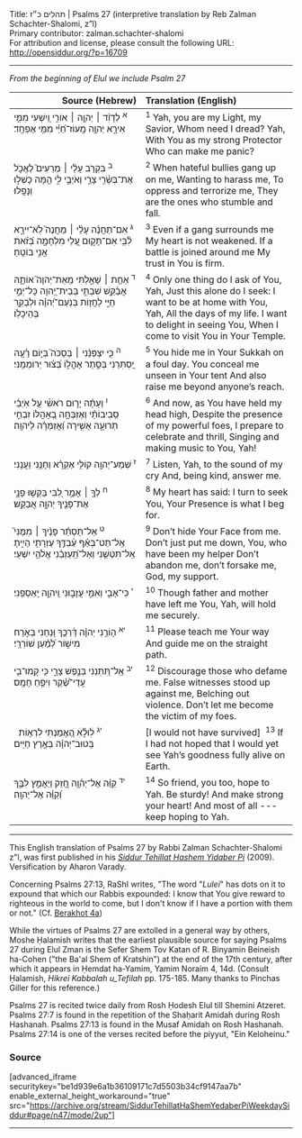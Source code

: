 <html>
<head></head>
<body>
Title: תהלים כ״ז | Psalms 27 (interpretive translation by Reb Zalman Schachter-Shalomi, z”l)<br />
Primary contributor: zalman.schachter-shalomi<br />
For attribution and license, please consult the following URL: <a href="http://opensiddur.org/?p=16709">http://opensiddur.org/?p=16709</a>
<p />
<hr />

<div class="english"><em>From the beginning of Elul we include Psalm 27</em></div>

<table style="margin-left: auto;margin-right: auto;" class="draggable">
<thead><tr><th id="x" style="text-align: right;">Source (Hebrew)</th><th style="text-align: left;">Translation (English)</th></tr></thead>
<tbody>
<tr>
<td style="vertical-align:top;" width="46%">
<div class="liturgy"><span lang="he">
<sup>א</sup>&nbsp;לְדָוִ֨ד ׀ יְהוָ֤ה ׀ אוֹרִ֣י וְ֭יִשְׁעִי 
מִמִּ֣י אִירָ֑א 
יְהוָ֥ה מָֽעוֹז־חַ֝יַּ֗י 
מִמִּ֥י אֶפְחָֽד׃ 
</span></div>
</td>
 
<td style="vertical-align:top;" width="53%">
<div class="english">
<sup>1</sup>&nbsp;Yah, you are my Light, my Savior, 
Whom need I dread? 
Yah, With You as my strong Protector 
Who can make me panic? 
</div></td>
</tr>


<tr>
<td style="vertical-align:top;" width="46%">
<div class="liturgy"><span lang="he">
<sup>ב</sup>&nbsp;בִּקְרֹ֤ב עָלַ֨י ׀ מְרֵעִים֮ 
לֶאֱכֹ֪ל אֶת־בְּשָׂ֫רִ֥י 
צָרַ֣י וְאֹיְבַ֣י לִ֑י 
הֵ֖מָּה כָשְׁל֣וּ וְנָפָֽלוּ׃ 
</span></div>
</td>
 
<td style="vertical-align:top;" width="53%">
<div class="english">
<sup>2</sup>&nbsp;When hateful bullies gang up on me, 
Wanting to harass me,
To oppress and terrorize me, 
They are the ones who stumble and fall. 
</div></td>
</tr>


<tr>
<td style="vertical-align:top;" width="46%">
<div class="liturgy"><span lang="he">
<sup>ג</sup>&nbsp;אִם־תַּחֲנֶ֬ה עָלַ֨י ׀ מַחֲנֶה֮ 
לֹֽא־יִירָ֪א לִ֫בִּ֥י 
אִם־תָּק֣וּם עָ֭לַי מִלְחָמָ֑ה 
בְּ֝זֹ֗את אֲנִ֣י בוֹטֵֽחַ׃ 
</span></div>
</td>
 
<td style="vertical-align:top;" width="53%">
<div class="english">
<sup>3</sup>&nbsp;Even if a gang surrounds me 
My heart is not weakened. 
If a battle is joined around me 
My trust in You is firm. 
</div></td>
</tr>


<tr>
<td style="vertical-align:top;" width="46%">
<div class="liturgy"><span lang="he">
<sup>ד</sup>&nbsp;אַחַ֤ת ׀ שָׁאַ֣לְתִּי מֵֽאֵת־יְהוָה֮ 
אוֹתָ֪הּ אֲבַ֫קֵּ֥שׁ 
שִׁבְתִּ֣י בְּבֵית־יְ֭הוָה 
כָּל־יְמֵ֣י חַיַּ֑י 
לַחֲז֥וֹת בְּנֹֽעַם־יְ֝הוָ֗ה 
וּלְבַקֵּ֥ר בְּהֵיכָלֽוֹ׃ 
</span></div>
</td>
 
<td style="vertical-align:top;" width="53%">
<div class="english">
<sup>4</sup>&nbsp;Only one thing do I ask of You, Yah, 
Just this alone do I seek: 
I want to be at home with You, Yah, 
All the days of my life. 
I want to delight in seeing You, 
When I come to visit You in Your Temple. 
</div></td>
</tr>


<tr>
<td style="vertical-align:top;" width="46%">
<div class="liturgy"><span lang="he">
<sup>ה</sup>&nbsp;כִּ֤י יִצְפְּנֵ֨נִי ׀ בְּסֻכֹּה֮ בְּי֪וֹם רָ֫עָ֥ה
יַ֭סְתִּרֵנִי בְּסֵ֣תֶר אָהֳל֑וֹ 
בְּ֝צ֗וּר יְרוֹמְמֵֽנִי׃ 
</span></div>
</td>
 
<td style="vertical-align:top;" width="53%">
<div class="english">
<sup>5</sup>&nbsp;You hide me in Your Sukkah on a foul day. 
You conceal me unseen in Your tent 
And also raise me beyond anyone’s reach. 
</div></td>
</tr>


<tr>
<td style="vertical-align:top;" width="46%">
<div class="liturgy"><span lang="he">
<sup>ו</sup>&nbsp;וְעַתָּ֨ה יָר֪וּם רֹאשִׁ֡י 
עַ֤ל אֹֽיְבַ֬י סְֽבִיבוֹתַ֗י 
וְאֶזְבְּחָ֣ה בְ֭אָהֳלוֹ זִבְחֵ֣י תְרוּעָ֑ה 
אָשִׁ֥ירָה וַ֝אֲזַמְּרָ֗ה לַיהוָֽה׃ 
</span></div>
</td>
 
<td style="vertical-align:top;" width="53%">
<div class="english">
<sup>6</sup>&nbsp;And now, as You have held my head high, 
Despite the presence of my powerful foes, 
I prepare to celebrate and thrill, 
Singing and making music to You, Yah! 
</div></td>
</tr>


<tr>
<td style="vertical-align:top;" width="46%">
<div class="liturgy"><span lang="he">
<sup>ז</sup>&nbsp;שְׁמַע־יְהוָ֖ה קוֹלִ֥י אֶקְרָ֗א 
וְחָנֵּ֥נִי וַעֲנֵֽנִי׃ 
</span></div>
</td>
 
<td style="vertical-align:top;" width="53%">
<div class="english">
<sup>7</sup>&nbsp;Listen, Yah, to the sound of my cry 
And, being kind, answer me. 
</div></td>
</tr>


<tr>
<td style="vertical-align:top;" width="46%">
<div class="liturgy"><span lang="he">
<sup>ח</sup>&nbsp;לְךָ֤ ׀ אָמַ֣ר לִ֭בִּי בַּקְּשׁ֣וּ פָנָ֑י 
אֶת־פָּנֶ֖יךָ יְהוָ֣ה אֲבַקֵּֽשׁ׃ 
</span></div>
</td>
 
<td style="vertical-align:top;" width="53%">
<div class="english">
<sup>8</sup>&nbsp;My heart has said: I turn to seek You, 
Your Presence is what I beg for. 
</div></td>
</tr>


<tr>
<td style="vertical-align:top;" width="46%">
<div class="liturgy"><span lang="he">
<sup>ט</sup>&nbsp;אַל־תַּסְתֵּ֬ר פָּנֶ֨יךָ ׀ מִמֶּנִּי֮ 
אַֽל־תַּט־בְּאַ֗ף 
עַ֫בְדֶּ֥ךָ עֶזְרָתִ֥י הָיִ֑יתָ 
אַֽל־תִּטְּשֵׁ֥נִי וְאַל־תַּֽ֝עַזְבֵ֗נִי 
אֱלֹהֵ֥י יִשְׁעִֽי׃ 
</span></div>
</td>
 
<td style="vertical-align:top;" width="53%">
<div class="english">
<sup>9</sup>&nbsp;Don’t hide Your Face from me. 
Don’t just put me down, 
You, who have been my helper 
Don’t abandon me, don’t forsake me, 
God, my support. 
</div></td>
</tr>


<tr>
<td style="vertical-align:top;" width="46%">
<div class="liturgy"><span lang="he">
<sup>י</sup>&nbsp;כִּי־אָבִ֣י וְאִמִּ֣י עֲזָב֑וּנִי 
וַֽיהוָ֣ה יַֽאַסְפֵֽנִי׃ 
</span></div>
</td>
 
<td style="vertical-align:top;" width="53%">
<div class="english">
<sup>10</sup>&nbsp;Though father and mother have left me 
You, Yah, will hold me securely. 
</div></td>
</tr>


<tr>
<td style="vertical-align:top;" width="46%">
<div class="liturgy"><span lang="he">
<sup>יא</sup>&nbsp;ה֤וֹרֵ֥נִי יְהוָ֗ה דַּ֫רְכֶּ֥ךָ 
וּ֭נְחֵנִי בְּאֹ֣רַח מִישׁ֑וֹר לְ֝מַ֗עַן שׁוֹרְרָֽי׃ 
</span></div>
</td>
 
<td style="vertical-align:top;" width="53%">
<div class="english">
<sup>11</sup>&nbsp;Please teach me Your way 
And guide me on the straight path. 
</div></td>
</tr>


<tr>
<td style="vertical-align:top;" width="46%">
<div class="liturgy"><span lang="he">
<sup>יב</sup>&nbsp;אַֽל־תִּ֭תְּנֵנִי בְּנֶ֣פֶשׁ צָרָ֑י 
כִּ֥י קָֽמוּ־בִ֥י עֵֽדֵי־שֶׁ֝֗קֶר 
וִיפֵ֥חַ חָמָֽס׃ 
</span></div>
</td>
 
<td style="vertical-align:top;" width="53%">
<div class="english">
<sup>12</sup>&nbsp;Discourage those who defame me. 
False witnesses stood up against me, 
Belching out violence. 
Don’t let me become the victim of my foes. 
</div></td>
</tr>


<tr>
<td style="vertical-align:top;" width="46%">
<div class="liturgy"><span lang="he">
&nbsp;
<sup>יג</sup>&nbsp;לׅׄוּלֵׅׄ֗אׅׄ הֶ֭אֱמַנְתִּי לִרְא֥וֹת 
בְּֽטוּב־יְהוָ֗ה בְּאֶ֣רֶץ חַיִּֽים׃ 
</span></div>
</td>
 
<td style="vertical-align:top;" width="53%">
<div class="english">
[I would not have survived]&nbsp;
<sup>13</sup>&nbsp;If I had not hoped that I would yet see 
Yah’s goodness fully alive on Earth. 
</div></td>
</tr>


<tr>
<td style="vertical-align:top;" width="46%">
<div class="liturgy"><span lang="he">
<sup>יד</sup>&nbsp;קַוֵּ֗ה אֶל־יְה֫וָ֥ה 
חֲ֭זַק 
וְיַאֲמֵ֣ץ לִבֶּ֑ךָ 
וְ֝קַוֵּ֗ה אֶל־יְהוָֽה׃
</span></div>
</td>
 
<td style="vertical-align:top;" width="53%">
<div class="english">
<sup>14</sup>&nbsp;So friend, you too, hope to Yah. 
Be sturdy! 
And make strong your heart! 
And most of all ---keep hoping to Yah. 
</div></td>
</tr>
</tbody></table>

<hr />

This English translation of Psalms 27 by Rabbi Zalman Schachter-Shalomi z"l, was first published in his <em><a href="https://opensiddur.org/siddurim/ha-ari/neo-hasidut/reb-zalmans-open-siddur-tehillat-hashem/">Siddur Tehillat Hashem Yidaber Pi</a></em> (2009). Versification by Aharon Varady.

Concerning Psalms 27:13, RaShI writes, "The word "<em>Lulei</em>" has dots on it to expound that which our Rabbis expounded: I know that You give reward to righteous in the world to come, but I don't know if I have a portion with them or not." (Cf. <a href="https://www.sefaria.org/Berakhot.4a.14?lang=bi">Berakhot 4a</a>)

While the virtues of Psalms 27 are extolled in a general way by others, Moshe Ḥalamish writes that the earliest plausible source for saying Psalms 27 during Elul Zman is the Sefer Shem Tov Katan of R. Binyamin Beineish ha-Cohen ("the Ba'al Shem of Kratshin") at the end of the 17th century, after which it appears in Ḥemdat ha-Yamim, Yamim Noraim 4, 14d. (Consult Ḥalamish, <em>Hikrei Kabbalah u_Tefilah</em> pp. 175-185. Many thanks to Pinchas Giller for this reference.)

Psalms 27 is recited twice daily from Rosh Ḥodesh Elul till Shemini Atzeret. Psalms 27:7 is found in the repetition of the Shaḥarit Amidah during Rosh Hashanah. Psalms 27:13 is found in the Musaf Amidah on Rosh Hashanah. Psalms 27:14 is one of the verses recited before the piyyut, "Ein Keloheinu."

<h3>Source</h3>

[advanced_iframe securitykey="be1d939e6a1b36109171c7d5503b34cf9147aa7b" enable_external_height_workaround="true" src="https://archive.org/stream/SiddurTehillatHaShemYedaberPiWeekdaySiddur#page/n47/mode/2up"]

<hr />

&nbsp;
</body>
</html>